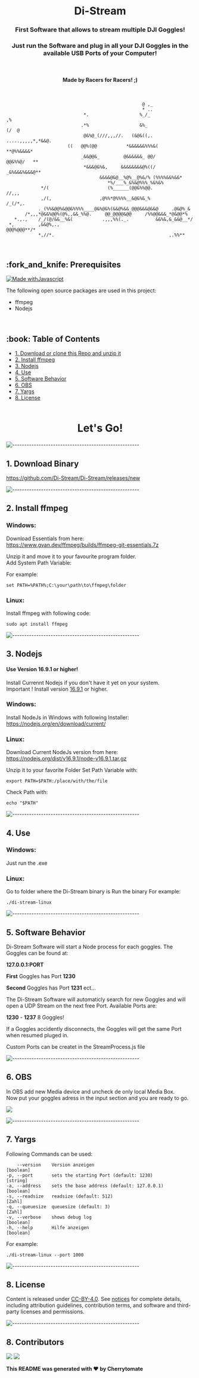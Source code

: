 <h1 align="center"> Di-Stream </h1>
<h3 align="center"> First Software that allows to stream multiple DJI Goggles! </h3>  
<h3 align="center"> Just run the Software and plug in all your DJI Goggles in the available USB Ports of your Computer! </h3> 
</br>
<h4 align="center"> Made by Racers for Racers! ;) </h4> 

</br>

                                                       @ ,_                          
                                                       * ..                          
                                 *.                   %_/_                        ,% 
                                .*%                   &%_                  (/  @     
                                 @&%@_(///,,,//.   (&@&((,.  .....,,,,,*,*&&@.       
                           ((   @@%(@@           *&&&&&&%%%&(          **@%%&&&&*    
                                _&&@@&_         @&&&&&&_ @@/             @@&%%@/   **
                                 *&&&@&%&,     &&&&&&&&@%((/      _&%&&&%&&&@**      
                                       &&&&@&@__%@%__@%&/% (%%%%&&%&&*               
                                          *%/___%_&%&@%%%_%&%&%                      
                 */(                      (%______(@@&%%@@.                //,,,     
                 ,/(,                  ,@%%*@%%%%__&@&%&_%            /_(/*,.        
                ._(%%&@@%&@@&%%%%____@&%@&%(&&@%&&_@@@&&&@&&@     .@&@%_&            
           /*,,,*@&&%@@%(@%,,&&_%%@.     @@_@@@@&@@     /%%@@&&&_*@&@@*%            
       *.,.,    /_/(@/&&__%&(           .,,,%%(._.          &&%&,&_&&@__*/         
     *,         ,&&@%,.,                                        @@@%@@@**/*         
                *,//*.                                           ,.%%**             


</br>


<!-- PREREQUISITES -->
<h2 id="prerequisites"> :fork_and_knife: Prerequisites</h2>

[![Made withJavascript](https://img.shields.io/badge/made%20with%20-Javscript-orange)](https://jupyter.org/try)


The following open source packages are used in this project:
* ffmpeg
* Nodejs

</br>

<!-- TABLE OF CONTENTS -->
<h2 id="table-of-contents"> :book: Table of Contents</h2>

- [1. Download or clone this Repo and unzip it](#1-download-or-clone-this-repo-and-unzip-it)
- [2. Install ffmpeg](#2-install-ffmpeg)
- [3. Nodejs](#3-nodejs)
- [4. Use](#4-use)
- [5. Software Behavior](#5-software-behavior)
- [6. OBS](#6-obs)
- [7. Yargs](#7-yargs)
- [8. License](#8-license)
  </br>
  </br>
<h1 align="center"> Let's Go!  </h1>

![-----------------------------------------------------](https://raw.githubusercontent.com/andreasbm/readme/master/assets/lines/rainbow.png)


## 1. Download Binary 

https://github.com/Di-Stream/Di-Stream/releases/new



![-----------------------------------------------------](https://raw.githubusercontent.com/andreasbm/readme/master/assets/lines/rainbow.png)

## 2. Install ffmpeg


### Windows:
Download Essentials from here:  
https://www.gyan.dev/ffmpeg/builds/ffmpeg-git-essentials.7z

Unzip it and move it to your favourite program folder.  
Add System Path Variable:

For example:

   ```
   set PATH=%PATH%;C:\your\path\to\ffmpeg\folder
   ```
### Linux:

Install ffmpeg with following code:
   ```
   sudo apt install ffmpeg
   ```

![-----------------------------------------------------](https://raw.githubusercontent.com/andreasbm/readme/master/assets/lines/rainbow.png)


## 3. Nodejs

#### Use Version 16.9.1 or higher!
Install Currennt Nodejs if you don't have it yet on your system.   
Important ! Install version <ins>16.9.1</ins> or higher.

### Windows:

Install NodeJs in Windows with following Installer:  
https://nodejs.org/en/download/current/
### Linux:

Download Current NodeJs version from here:  
https://nodejs.org/dist/v16.9.1/node-v16.9.1.tar.gz

Unzip it to your favorite Folder
Set Path Variable with:

   ```
   export PATH=$PATH:/place/with/the/file
   ```
Check Path with:
   ```
   echo "$PATH"
   ```


![-----------------------------------------------------](https://raw.githubusercontent.com/andreasbm/readme/master/assets/lines/rainbow.png)
## 4. Use

### Windows:
Just run the .exe

### Linux:
Go to folder where the Di-Stream binary is
Run the binary
For example:
   ```
   ./di-stream-linux
   ```


![-----------------------------------------------------](https://raw.githubusercontent.com/andreasbm/readme/master/assets/lines/rainbow.png)


## 5. Software Behavior
Di-Stream Software will start a Node process for each goggles. The Goggles can be found at:

**127.0.0.1:PORT**

**First** Goggles has Port **1230**

**Second** Goggles has Port **1231** ect...

The Di-Stream Software will automaticly search for new Goggles and will open a UDP Stream on  the next free Port.
Available Ports are:

**1230** - **1237** 8 Goggles!

If a Goggles accidently disconnects, the Goggles will get the same Port when resumed pluged in.

Custom Ports can be createt in the StreamProcess.js file

![-----------------------------------------------------](https://raw.githubusercontent.com/andreasbm/readme/master/assets/lines/rainbow.png)

## 6. OBS

In OBS add new Media device and uncheck de only local Media Box.  
Now put your goggles adress in the input section and you are ready to go.

![](https://github.com/Di-Stream/Di-Stream/blob/main/assets/obs_example.png)






![-----------------------------------------------------](https://raw.githubusercontent.com/andreasbm/readme/master/assets/lines/rainbow.png)

## 7. Yargs

Following Commands can be used:
   ```
       --version    Version anzeigen                                     [boolean]
  -p, --port       sets the starting Port (default: 1230)               [string]
  -a, --address    sets the base address (default: 127.0.0.1)           [boolean]
  -s, --readsize   readsize (default: 512)                              [Zahl]
  -q, --queuesize  queuesize (default: 3)                               [Zahl]
  -v, --verbose    shows debug log                                      [boolean]
  -h, --help       Hilfe anzeigen                                       [boolean]
  
   ```
For example:
   ```
   ./di-stream-linux --port 1000
   ```

![-----------------------------------------------------](https://raw.githubusercontent.com/andreasbm/readme/master/assets/lines/rainbow.png)

## 8. License

Content is released under [CC-BY-4.0](https://creativecommons.org/licenses/by/4.0/). See [notices](notices.md) for complete details, including attribution guidelines, contribution terms, and software and third-party licenses and permissions.

![-----------------------------------------------------](https://raw.githubusercontent.com/andreasbm/readme/master/assets/lines/rainbow.png)


## 8. Contributors


[![](https://github.com/Cherrytomate.png?size=50)](https://github.com/Cherrytomate)
[![](https://github.com/neilschuerch.png?size=50)](https://github.com/neilschuerch)


**This README was generated with ❤️ by Cherrytomate**





















